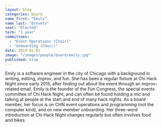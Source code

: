 ```yaml
---
layout: blog
categories: board
name_first: "Emily"
name_last: "Drevets"
seat: "Elected"
term: "1 year"
committees:
  - "Event Operations (Chair)"
  - "Onboarding (Chair)"
date: 2019-01-01
image: "/images/people/board/emily.jpg"
published: true
---
```


Emily is a software engineer in the city of Chicago with a background in writing, editing, improv, and fun. She has been a regular fixture at Chi Hack Night since early 2015, after finding out about the event through an improv-related email. Emily is the founder of the Fun Congress, the special events committee of Chi Hack Night, and can often be found holding a mic and talking at people at the start and end of many hack nights. As a board member, her focus is on CHN event operations and programming (not the computer kind), and on new member onboarding. Her three-word introduction at Chi Hack Night changes regularly but often involves food and bikes. 
